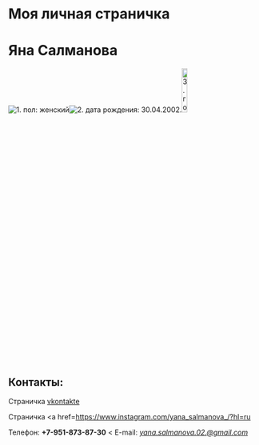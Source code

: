  <doctype html>
 <html>
 <head>
 <meta charset="utf-8">
 <left><h1>Моя личная страничка</h1></left>
 </head>
 <body>
 <left><h1>Яна Салманова</h1></left>
 <left><img alt="1. пол: женский"
<left><img alt="2. дата рождения: 30.04.2002."
<left><img alt="3. город: Воронеж"
 width="15%" src="CpDiFUyLWzI.jpg"></left>
 <br/>
 <h2>Контакты:</h2>
 Страничка <a href=https://vk.com/slmnv3004/>vkontakte</a>

 Страничка <a href=https://www.instagram.com/yana_salmanova_/?hl=ru</a>
 
 Телефон: <b>+7-951-873-87-30</b>
 <
 E-mail: <i>yana.salmanova.02.@gmail.com</i>
 </body>
 </html>
